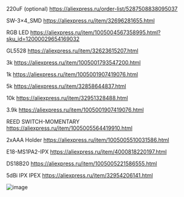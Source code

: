 220uF (optional)	https://aliexpress.ru/order-list/5287508838095037

SW-3×4_SMD	https://aliexpress.ru/item/32696281655.html

RGB LED	https://aliexpress.ru/item/1005004567358995.html?sku_id=12000029654169032

GL5528	https://aliexpress.ru/item/32623615207.html

3k	https://aliexpress.ru/item/1005001793547200.html

1k	https://aliexpress.ru/item/1005001907419076.html

5k	https://aliexpress.ru/item/32858644837.html

10k	https://aliexpress.ru/item/32951328488.html

3.9k	https://aliexpress.ru/item/1005001907419076.html

REED SWITCH-MOMENTARY	https://aliexpress.ru/item/1005005564419910.html

2xAAA Holder	https://aliexpress.ru/item/1005005510031586.html

E18-MS1PA2-IPX	https://aliexpress.ru/item/4000818220197.html

DS18B20	https://aliexpress.ru/item/1005005221586555.html

5dBi IPX IPEX	https://aliexpress.ru/item/32954206141.html

![image](https://github.com/smartboxchannel/EFEKTA-Pool-Temperature-Sensor/assets/31867646/3f7223c2-bb44-41e7-800a-05c0b75a831c)

